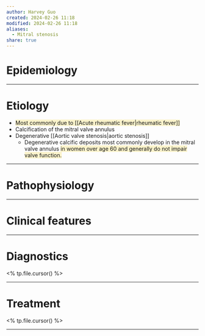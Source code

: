 ```yaml
---
author: Harvey Guo
created: 2024-02-26 11:18
modified: 2024-02-26 11:18
aliases:
  - Mitral stenosis
share: true
---
```

# Epidemiology


---
# Etiology
- <span style="background:rgba(240, 200, 0, 0.2)">Most commonly due to [[Acute rheumatic fever|rheumatic fever]]</span>
- Calcification of the mitral valve annulus
- Degenerative [[Aortic valve stenosis|aortic stenosis]]
	- Degenerative calcific deposits most commonly develop in the mitral valve annulus <span style="background:rgba(240, 200, 0, 0.2)">in women over age 60 and generally do not impair valve function.</span>

---
# Pathophysiology


---
# Clinical features


---
# Diagnostics
<% tp.file.cursor() %>

---
# Treatment
<% tp.file.cursor() %>

---

